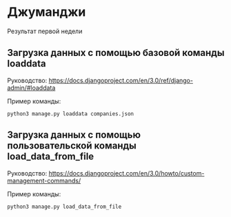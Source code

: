 # Джуманджи
Результат первой недели


## Загрузка данных с помощью базовой команды loaddata
Руководство: https://docs.djangoproject.com/en/3.0/ref/django-admin/#loaddata

Пример команды:
```
python3 manage.py loaddata companies.json
```


## Загрузка данных с помощью пользовательской команды load_data_from_file
Руководство: https://docs.djangoproject.com/en/3.0/howto/custom-management-commands/

Пример команды:
```
python3 manage.py load_data_from_file
```



